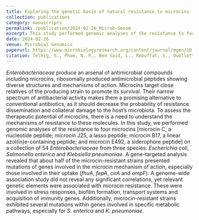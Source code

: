 ```yaml
---
title: Exploring the genetic basis of natural resistance to microcins
collection: publications
category: manuscripts
permalink: /publication/2024-02-26_Microb-Genom
excerpt: This study performed genomic analyses of the resistance to four microcins (microcin C, microcin J25, microcin B17 and microcin E492) on a collection of 54 <i>Enterobacteriaceae</i> (<i>Escherichia coli</i>, <i>Salmonella enterica</i> and <i>Klebsiella pneumoniae</i>) 
date: 2024-02-26
venue: Microbial Genomics
paperurl: https://www.microbiologyresearch.org/content/journal/mgen/10.1099/mgen.0.001156
citation: Telhig, S., Pham, N. P., Ben Said, L., Rebuffat, S., Ouellette, M., Zirah, S., & Fliss, I. (2024). &quot;Exploring the genetic basis of natural resistance to microcins&quot;. <i>Microbial Genomics</i>, 10(2), 001156.
---
```


*Enterobacteriaceae* produce an arsenal of antimicrobial compounds including microcins, ribosomally produced antimicrobial peptides showing diverse structures and mechanisms of action. Microcins target close relatives of the producing strain to promote its survival. Their narrow spectrum of antibacterial activity makes them a promising alternative to conventional antibiotics, as it should decrease the probability of resistance dissemination and collateral damage to the host’s microbiota. To assess the therapeutic potential of microcins, there is a need to understand the mechanisms of resistance to these molecules. In this study, we performed genomic analyses of the resistance to four microcins [microcin C, a nucleotide peptide; microcin J25, a lasso peptide; microcin B17, a linear azol(in)e-containing peptide; and microcin E492, a siderophore peptide] on a collection of 54 *Enterobacteriaceae* from three species: *Escherichia coli*, *Salmonella enterica* and *Klebsiella pneumoniae*. A gene-targeted analysis revealed that about half of the microcin-resistant strains presented mutations of genes involved in the microcin mechanism of action, especially those involved in their uptake (*fhuA*, *fepA*, *cirA* and *ompF*). A genome-wide association study did not reveal any significant correlations, yet relevant genetic elements were associated with microcin resistance. These were involved in stress responses, biofilm formation, transport systems and acquisition of immunity genes. Additionally, microcin-resistant strains exhibited several mutations within genes involved in specific metabolic pathways, especially for *S. enterica* and *K. pneumoniae*.